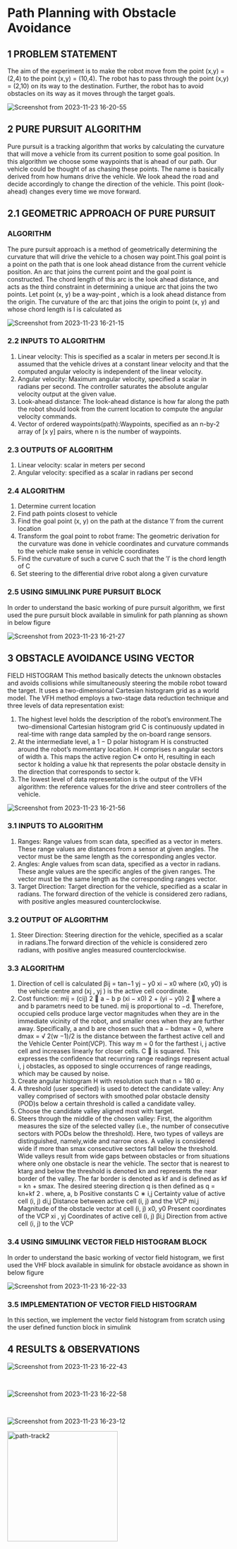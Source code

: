 # Path Planning with Obstacle Avoidance

## 1 PROBLEM STATEMENT
The aim of the experiment is to make the robot move from the
point (x,y) = (2,4) to the point (x,y) = (10,4). The robot has to
pass through the point (x,y) = (2,10) on its way to the destination.
Further, the robot has to avoid obstacles on its way as it moves
through the target goals.

![Screenshot from 2023-11-23 16-20-55](https://github.com/ANKITSINGH47/path-following-and-obstacle-avoidance-robot/assets/47277960/1900faf6-fc07-4634-a6a1-646a6efb0fa2)


## 2 PURE PURSUIT ALGORITHM
Pure pursuit is a tracking algorithm that works by calculating
the curvature that will move a vehicle from its current position
to some goal position. In this algorithm we choose some waypoints that is ahead of our path. Our vehicle could be thought
of as chasing these points. The name is basically derived from how humans drive the vehicle. We look ahead the road and
decide accordingly to change the direction of the vehicle. This
point (look-ahead) changes every time we move forward.

## 2.1 GEOMETRIC APPROACH OF PURE PURSUIT
### ALGORITHM
The pure pursuit approach is a method of geometrically
determining the curvature that will drive the vehicle to a chosen
way point.This goal point is a point on the path that is one look
ahead distance from the current vehicle position. An arc that
joins the current point and the goal point is constructed. The
chord length of this arc is the look ahead distance, and acts as
the third constraint in determining a unique arc that joins the
two points.
Let point (x, y) be a way-point , which is a look ahead distance
from the origin. The curvature of the arc that joins the origin
to point (x, y) and whose chord length is l is calculated as

![Screenshot from 2023-11-23 16-21-15](https://github.com/ANKITSINGH47/path-following-and-obstacle-avoidance-robot/assets/47277960/c16a62df-f055-47c2-80ac-651658ae9262)


### 2.2 INPUTS TO ALGORITHM
1. Linear velocity: This is specified as a scalar in meters per
second.It is assumed that the vehicle drives at a constant linear
velocity and that the computed angular velocity is independent
of the linear velocity.
2. Angular velocity: Maximum angular velocity, specified a scalar
in radians per second. The controller saturates the absolute
angular velocity output at the given value.
3. Look-ahead distance: The look-ahead distance is how far along
the path the robot should look from the current location to
compute the angular velocity commands.
4. Vector of ordered waypoints(path):Waypoints, specified as an
n-by-2 array of [x y] pairs, where n is the number of waypoints.

### 2.3 OUTPUTS OF ALGORITHM
1. Linear velocity: scalar in meters per second
2. Angular velocity: specified as a scalar in radians per second

### 2.4 ALGORITHM
1. Determine current location
2. Find path points closest to vehicle
3. Find the goal point (x, y) on the path at the distance ′l′
from the current location
4. Transform the goal point to robot frame: The geometric
derivation for the curvature was done in vehicle coordinates
and curvature commands to the vehicle make sense in vehicle
coordinates
5. Find the curvature of such a curve C such that the ′l′
is the chord length of C
6. Set steering to the differential drive robot along a given
curvature

### 2.5 USING SIMULINK PURE PURSUIT BLOCK
In order to understand the basic working of pure pursuit
algorithm, we first used the pure pursuit block available in
simulink for path planning as shown in below figure


![Screenshot from 2023-11-23 16-21-27](https://github.com/ANKITSINGH47/path-following-and-obstacle-avoidance-robot/assets/47277960/469d5195-882c-4adc-8602-22a8a2994cdc)



## 3 OBSTACLE AVOIDANCE USING VECTOR
FIELD HISTOGRAM
This method basically detects the unknown obstacles and
avoids collisions while simultaneously steering the mobile robot
toward the target. It uses a two-dimensional Cartesian
histogram grid as a world model. The VFH method employs
a two-stage data reduction technique and three levels of data
representation exist:
1. The highest level holds the description of the robot’s
environment.The two-dimensional Cartesian histogram
grid C is continuously updated in real-time with range data
sampled by the on-board range sensors.
2. At the intermediate level, a 1 − D polar histogram H is
constructed around the robot’s momentary location. H
comprises n angular sectors of width a. This maps the
active region C∗ onto H, resulting in each sector k holding
a value hk that represents the polar obstacle density in the
direction that corresponds to sector k.
3. The lowest level of data representation is the output of the
VFH algorithm: the reference values for the drive and steer
controllers of the vehicle.

![Screenshot from 2023-11-23 16-21-56](https://github.com/ANKITSINGH47/path-following-and-obstacle-avoidance-robot/assets/47277960/c8cba87a-62d3-45b9-8831-7c5f1b6504fd)



### 3.1 INPUTS TO ALGORITHM
1. Ranges: Range values from scan data, specified as a vector
in meters. These range values are distances from a sensor
at given angles. The vector must be the same length as the
corresponding angles vector.
2. Angles: Angle values from scan data, specified as a vector
in radians. These angle values are the specific angles of the
given ranges. The vector must be the same length as the
corresponding ranges vector.
3. Target Direction: Target direction for the vehicle, specified
as a scalar in radians. The forward direction of the vehicle
is considered zero radians, with positive angles measured
counterclockwise.

### 3.2 OUTPUT OF ALGORITHM
1. Steer Direction: Steering direction for the vehicle, specified
as a scalar in radians.The forward direction of the vehicle
is considered zero radians, with positive angles measured
counterclockwise.

### 3.3 ALGORITHM
1. Direction of cell is calculated
βij = tan−1
yj − y0
xi − x0
where (x0, y0) is the vehicle centre and (xj
, yj ) is the active cell
coordinate.
2. Cost function: mij = (cij)
2

a − b
p
(xi − x0)
2 + (yi − y0)
2

where a and b parametrs need to be tuned. mij is
proportional to −d. Therefore, occupied cells produce large
vector magnitudes when they are in the immediate vicinity
of the robot, and smaller ones when they are further away.
Specifically, a and b are chosen such that a − bdmax = 0, where
dmax =
√
2(w −1)/2 is the distance between the farthest active
cell and the Vehicle Center Point(VCP). This way m = 0 for the
farthest i, j active cell and increases linearly for closer cells. C
∗
is squared. This expresses the confidence that recurring range
readings represent actual i, j obstacles, as opposed to single
occurrences of range readings, which may be caused by noise.
3. Create angular histogram H with resolution such that n =
180
α
.
4. A threshold (user specified) is used to detect the candidate
valley: Any valley comprised of sectors with smoothed polar
obstacle density (POD)s below a certain threshold is called a
candidate valley.
5. Choose the candidate valley aligned most with target.
6. Steers through the middle of the chosen valley: First, the
algorithm measures the size of the selected valley (i.e., the
number of consecutive sectors with PODs below the threshold).
Here, two types of valleys are distinguished, namely,wide and
narrow ones. A valley is considered wide if more than smax
consecutive sectors fall below the threshold. Wide valleys result
from wide gaps between obstacles or from situations where only
one obstacle is near the vehicle. The sector that is nearest to
ktarg and below the threshold is denoted kn and represents the
near border of the valley. The far border is denoted as kf and
is defined as kf = kn + smax. The desired steering direction q
is then defined as q =
kn+kf
2
. where,
a, b Positive constants
C
∗
i,j Certainty value of active cell (i, j)
di,j Distance between active cell (i, j) and the VCP
mi,j Magnitude of the obstacle vector at cell (i, j)
x0, y0 Present coordinates of the VCP
xi
, yj Coordinates of active cell (i, j)
βi,j Direction from active cell (i, j) to the VCP

### 3.4 USING SIMULINK VECTOR FIELD HISTOGRAM BLOCK
In order to understand the basic working of vector field
histogram, we first used the VHF block available in simulink
for obstacle avoidance as shown in below figure

![Screenshot from 2023-11-23 16-22-33](https://github.com/ANKITSINGH47/path-following-and-obstacle-avoidance-robot/assets/47277960/03f6a226-7bd2-409a-9f53-bc97242242b8)


### 3.5 IMPLEMENTATION OF VECTOR FIELD HISTOGRAM
In this section, we implement the vector field histogram from scratch
using the user defined function block in simulink


## 4 RESULTS & OBSERVATIONS

![Screenshot from 2023-11-23 16-22-43](https://github.com/ANKITSINGH47/path-following-and-obstacle-avoidance-robot/assets/47277960/84e39cdc-7620-4db1-9da3-b99fb15ce31f)

<br>

![Screenshot from 2023-11-23 16-22-58](https://github.com/ANKITSINGH47/path-following-and-obstacle-avoidance-robot/assets/47277960/e561509d-ed62-4175-83dc-9944a2815ec5)

<br>

![Screenshot from 2023-11-23 16-23-12](https://github.com/ANKITSINGH47/path-following-and-obstacle-avoidance-robot/assets/47277960/a4e5c634-821a-49a3-a4a1-d4cfd213a79b)



























<img width="250" alt="path-track2" src="https://github.com/ANKITSINGH47/path-following-and-obstacle-avoidance-robot/assets/47277960/be3cff71-22ee-4727-b7ce-144b8a878781">


